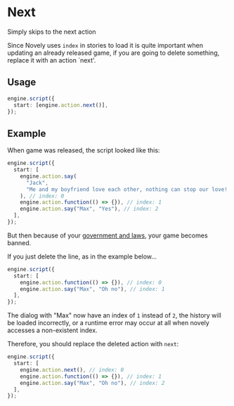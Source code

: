 # Next

Simply skips to the next action

Since Novely uses `index` in stories to load it is quite important when updating an already released game, if you are going to delete something, replace it with an action `next'.

## Usage

```ts
engine.script({
  start: [engine.action.next()],
});
```

## Example

When game was released, the script looked like this:

```ts
engine.script({
  start: [
    engine.action.say(
      "Jack",
      "Me and my boyfriend love each other, nothing can stop our love! 🏳️‍🌈"
    ), // index: 0
    engine.action.function(() => {}), // index: 1
    engine.action.say("Max", "Yes"), // index: 2
  ],
});
```

But then because of your [government and laws](https://en.wikipedia.org/wiki/Russian_gay_propaganda_law), your game becomes banned.

If you just delete the line, as in the example below...

```ts
engine.script({
  start: [
    engine.action.function(() => {}), // index: 0
    engine.action.say("Max", "Oh no"), // index: 1
  ],
});
```

The dialog with "Max" now have an index of `1` instead of `2`, the history will be loaded incorrectly, or a runtime error may occur at all when novely accesses a non-existent index.

Therefore, you should replace the deleted action with `next`:

```ts
engine.script({
  start: [
    engine.action.next(), // index: 0
    engine.action.function(() => {}), // index: 1
    engine.action.say("Max", "Oh no"), // index: 2
  ],
});
```
